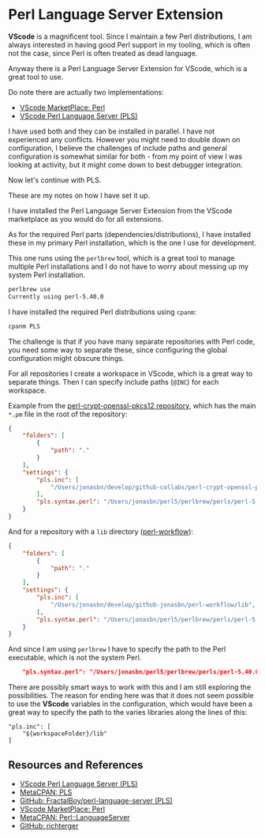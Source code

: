 # Perl Language Server Extension

**VScode** is a magnificent tool. Since I maintain a few Perl distributions, I am always interested in having good Perl support in my tooling, which is often not the case, since Perl is often treated as dead language.

Anyway there is a Perl Language Server Extension for VScode, which is a great tool to use.

Do note there are actually two implementations:

- [VScode MarketPlace: Perl][MARKETPERL]
- [VScode Perl Language Server (PLS)][MARKETPLS]

I have used both and they can be installed in parallel. I have not experienced any conflicts. However you might need to double down on configuration, I believe the challenges of include paths and general configuration is somewhat similar for both - from my point of view I was looking at activity, but it might come down to best debugger integration.

Now let's continue with PLS.

These are my notes on how I have set it up.

I have installed the Perl Language Server Extension from the VScode marketplace as you would do for all extensions.

As for the required Perl parts (dependencies/distributions), I have installed these in my primary Perl installation, which is the one I use for development.

This one runs using the `perlbrew` tool, which is a great tool to manage multiple Perl installations and I do not have to worry about messing up my system Perl installation.

```bash
perlbrew use
Currently using perl-5.40.0
```

I have installed the required Perl distributions using `cpanm`:

```bash
cpanm PLS
```

The challenge is that if you have many separate repositories with Perl code, you need some way to separate these, since configuring the global configuration might obscure things.

For all repositories I create a workspace in VScode, which is a great way to separate things. Then I can specify include paths (`@INC`) for each workspace.

Example from the [perl-crypt-openssl-pkcs12 repository](https://github.com/dsully/perl-crypt-openssl-pkcs12), which has the main `*.pm` file in the root of the repository:

```json
{
    "folders": [
        {
            "path": "."
        }
    ],
    "settings": {
        "pls.inc": [
            "/Users/jonasbn/develop/github-collabs/perl-crypt-openssl-pkcs12"
        ],
        "pls.syntax.perl": "/Users/jonasbn/perl5/perlbrew/perls/perl-5.40.0/bin/perl"
    }
}
```

And for a repository with a `lib` directory ([perl-workflow](https://github.com/perl-workflow/perl-workflow)):

```json
{
    "folders": [
        {
            "path": "."
        }
    ],
    "settings": {
        "pls.inc": [
            "/Users/jonasbn/develop/github-jonasbn/perl-workflow/lib",
        ],
        "pls.syntax.perl": "/Users/jonasbn/perl5/perlbrew/perls/perl-5.40.0/bin/perl"
    }
}
```

And since I am using `perlbrew` I have to specify the path to the Perl executable, which is not the system Perl.

```json
    "pls.syntax.perl": "/Users/jonasbn/perl5/perlbrew/perls/perl-5.40.0/bin/perl"
```

There are possibly smart ways to work with this and I am still exploring the possibilities. The reason for ending here was that it does not seem possible to use the **VScode** variables in the configuration, which would have been a great way to specify the path to the varies libraries along the lines of this:

```
"pls.inc": [
    "${workspaceFolder}/lib"
]
```

## Resources and References

- [VScode Perl Language Server (PLS)][MARKETPLS]
- [MetaCPAN: PLS](https://metacpan.org/pod/PLS)
- [GitHub: FractalBoy/perl-language-server (PLS)](https://github.com/FractalBoy/perl-language-server)
- [VScode MarketPlace: Perl][MARKETPERL]
- [MetaCPAN: Perl::LanguageServer](https://metacpan.org/pod/Perl::LanguageServer)
- [GitHub: richterger](https://github.com/richterger/Perl-LanguageServer)

[MARKETPERL]: https://marketplace.visualstudio.com/items?itemName=richterger.perl-language-server
[MARKETPLS]: https://marketplace.visualstudio.com/items?itemName=FractalBoy.pls
